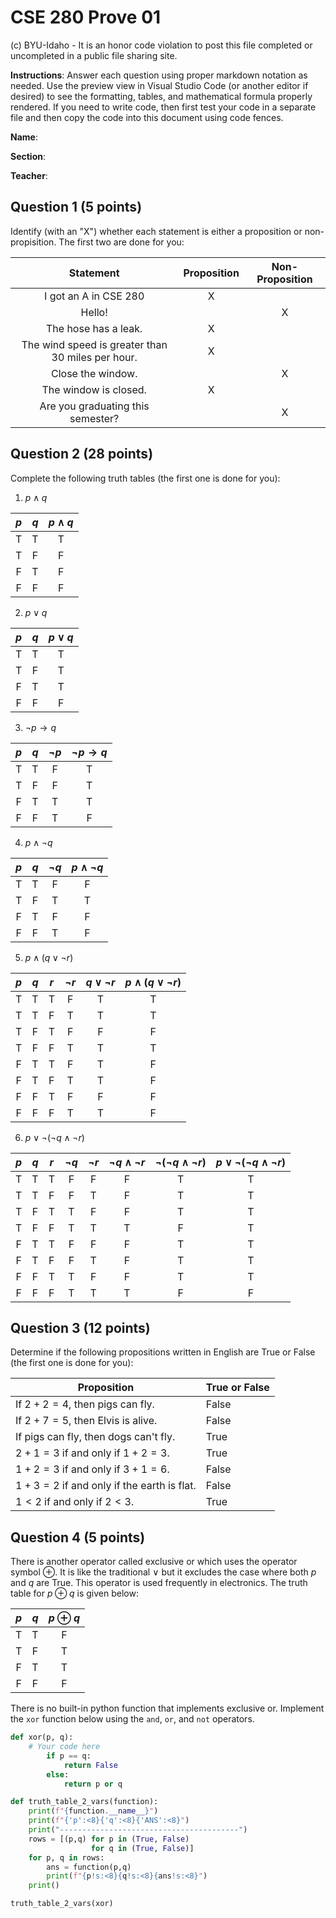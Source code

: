# CSE 280 Prove 01

(c) BYU-Idaho - It is an honor code violation to post this
file completed or uncompleted in a public file sharing site.

**Instructions**: Answer each question using proper markdown notation as needed.  Use the preview view in Visual Studio Code (or another editor if desired) to see the formatting, tables, and mathematical formula properly rendered.  If you need to write code, then first test your code in a separate file and then copy the code into this document using code fences. 

**Name**: 

**Section**:

**Teacher**:

## Question 1 (5 points)

Identify (with an "X") whether each statement is either a proposition or non-propisition.  The first two are done for you:

|Statement|Proposition|Non-Proposition|
|:-:|:-:|:-:|
|I got an A in CSE 280|X||
|Hello!||X|
|The hose has a leak.|X||
|The wind speed is greater than 30 miles per hour.|X||
|Close the window.||X|
|The window is closed.|X||
|Are you graduating this semester?||X|

## Question 2 (28 points)

Complete the following truth tables (the first one is done for you):

1. $p \land q$

|$p$|$q$|$p \land q$|
|:-:|:-:|:-:|
|T|T|T|
|T|F|F|
|F|T|F|
|F|F|F|

2. $p \lor q$

|$p$|$q$|$p \lor q$|
|:-:|:-:|:-:|
|T|T|T|
|T|F|T|
|F|T|T|
|F|F|F|

3. $\neg p \to q$

|$p$|$q$|$\neg p$|$\neg p \to q$|
|:-:|:-:|:-:|:-:|
|T|T|F|T|
|T|F|F|T|
|F|T|T|T|
|F|F|T|F|

4. $p \land \neg q$

|$p$|$q$|$\neg q$|$p \land \neg q$|
|:-:|:-:|:-:|:-:|
|T|T|F|F|
|T|F|T|T|
|F|T|F|F|
|F|F|T|F|

5. $p \land (q \lor \neg r)$

|$p$|$q$|$r$|$\neg r$|$q \lor \neg r$|$p \land (q \lor \neg r)$|
|:-:|:-:|:-:|:-:|:-:|:-:|
|T|T|T|F|T|T|
|T|T|F|T|T|T|
|T|F|T|F|F|F|
|T|F|F|T|T|T|
|F|T|T|F|T|F|
|F|T|F|T|T|F|
|F|F|T|F|F|F|
|F|F|F|T|T|F|

6. $p \lor \neg (\neg q \land \neg r)$

|$p$|$q$|$r$|$\neg q$|$\neg r$|$\neg q \land \neg r$|$\neg (\neg q \land \neg r)$|$p \lor \neg (\neg q \land \neg r)$|
|:-:|:-:|:-:|:-:|:-:|:-:|:-:|:-:|
|T|T|T|F|F|F|T|T|
|T|T|F|F|T|F|T|T|
|T|F|T|T|F|F|T|T|
|T|F|F|T|T|T|F|T|
|F|T|T|F|F|F|T|T|
|F|T|F|F|T|F|T|T|
|F|F|T|T|F|F|T|T|
|F|F|F|T|T|T|F|F|

## Question 3 (12 points)

Determine if the following propositions written in English are True or False (the first one is done for you):

|Proposition|True or False|
|-|-|
|If $2+2=4$, then pigs can fly.|False|
|If $2+7=5$, then Elvis is alive.|False|
|If pigs can fly, then dogs can't fly.|True|
|$2+1=3$ if and only if $1+2=3$.|True|
|$1+2=3$ if and only if $3+1=6$.|False|
|$1+3=2$ if and only if the earth is flat.|False|
|$1 \lt 2$ if and only if $2 \lt 3$.|True|

## Question 4 (5 points)

There is another operator called exclusive or which uses the operator symbol $\oplus$.  It is like the traditional $\lor$ but it excludes the case where both $p$ and $q$ are True.  This operator is used frequently in electronics.  The truth table for $p \oplus q$ is given below:

|$p$|$q$|$p \oplus q$|
|:-:|:-:|:-:|
|T|T|F|
|T|F|T|
|F|T|T|
|F|F|F|

There is no built-in python function that implements exclusive or.  Implement the `xor` function below using the `and`, `or`, and `not` operators.  

```python
def xor(p, q):
    # Your code here
        if p == q:
            return False
        else:
            return p or q

def truth_table_2_vars(function):
    print(f"{function.__name__}")
    print(f"{'p':<8}{'q':<8}{'ANS':<8}")
    print("----------------------------------------")
    rows = [(p,q) for p in (True, False) 
                  for q in (True, False)]    
    for p, q in rows:
        ans = function(p,q)
        print(f"{p!s:<8}{q!s:<8}{ans!s:<8}")
    print()

truth_table_2_vars(xor)
```